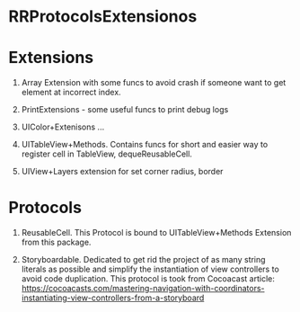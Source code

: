 # RRProtocolsExtensionos


# Extensions
1. Array  Extension with some funcs to avoid crash if someone want to get element at incorrect index.

2. PrintExtensions - some useful funcs to print debug logs

3. UIColor+Extenisons ... 

4. UITableView+Methods. Contains funcs for short and easier way to register cell in TableView, dequeReusableCell.

5. UIView+Layers extension for set corner radius, border 


# Protocols

1. ReusableCell. This Protocol is bound to UITableView+Methods Extension from this package.

2. Storyboardable. Dedicated to get rid the project of as many string literals as possible and simplify the instantiation of view controllers to avoid code duplication.
    This protocol is took from Cocoacast article:
    https://cocoacasts.com/mastering-navigation-with-coordinators-instantiating-view-controllers-from-a-storyboard
